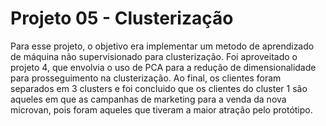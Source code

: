 # Projeto 05 - Clusterização

Para esse projeto, o objetivo era implementar um metodo de aprendizado de máquina não supervisionado para clusterização. Foi aproveitado o projeto 4, que envolvia o uso de PCA para a redução de dimensionalidade para prosseguimento na clusterização. Ao final, os clientes foram separados em 3 clusters e foi concluido que os clientes do cluster 1 são aqueles em que as campanhas de marketing para a venda da nova microvan, pois foram aqueles que tiveram a maior atração pelo protótipo.
